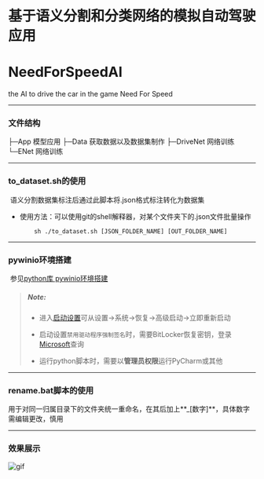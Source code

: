 # 基于语义分割和分类网络的模拟自动驾驶应用

# NeedForSpeedAI
the AI to drive the car in the game Need For Speed

---

### 文件结构

├─App	模型应用
├─Data	获取数据以及数据集制作
├─DriveNet	网络训练
└─ENet	网络训练

---

### to_dataset.sh的使用

​		语义分割数据集标注后通过此脚本将.json格式标注转化为数据集

+ 使用方法：可以使用git的shell解释器，对某个文件夹下的.json文件批量操作

	```shell
	    sh ./to_dataset.sh [JSON_FOLDER_NAME] [OUT_FOLDER_NAME]
	```

---

### pywinio环境搭建

​		参见[python库 pywinio环境搭建](https://www.cnblogs.com/chenjy1225/p/12162505.html)

>##### Note:
>
>+ 进入[启动设置](https://www.cnblogs.com/chenjy1225/p/12162505.html#:~:text=%E5%AE%8C%E6%88%90%E5%AE%89%E8%A3%85%E5%8D%B3%E5%8F%AF%E3%80%82-,%E7%A6%81%E7%94%A8%E9%A9%B1%E5%8A%A8%E7%A8%8B%E5%BA%8F%E5%BC%BA%E5%88%B6%E7%AD%BE%E5%90%8D,-%E9%87%8D%E5%90%AFf8)可从设置->系统->恢复->高级启动->立即重新启动
>
>+ 启动设置`禁用驱动程序强制签名`时，需要BitLocker恢复密钥，登录[Microsoft](https://account.microsoft.com/devices/recoverykey?refd=support.microsoft.com)查询
>+ 运行python脚本时，需要以**管理员权限**运行PyCharm或其他

---

### rename.bat脚本的使用

​		用于对同一归属目录下的文件夹统一重命名，在其后加上**_[数字]**，具体数字需编辑更改，慎用

---

### 效果展示

![gif](https://j.gifs.com/gpKzqr.gif)
